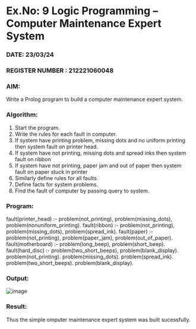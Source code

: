 # Ex.No: 9  Logic Programming –  Computer Maintenance Expert System
### DATE: 23/03/24                                                                           
### REGISTER NUMBER : 212221060048
### AIM: 
Write a Prolog program to build a computer maintenance expert system.
###  Algorithm:
1. Start the program.
2. Write the rules for each fault in computer.
3. If system have printing problem, missing dots and no uniform printing then system fault on printer head.
4. If system have not printing, missing dots and spread inks then system fault on ribbon
5. If system have not printing, paper jam and out of paper then system fault on paper stuck in printer
6. Similarly define rules for all faults.
7. Define facts for system problems.
8. Find the fault of computer by passing query to system.
     
### Program:
fault(printer_head) :- problem(not_printing), problem(missing_dots), problem(nonuniform_printing). fault(ribbon) :- problem(not_printing), problem(missing_dots), problem(spread_ink). fault(paper) :- problem(not_printing), problem(paper_jam), problem(out_of_paper). fault(motherboard) :- problem(long_beep), problem(short_beep). fault(hard_disc) :- problem(two_short_beeps), problem(blank_display). problem(not_printing). problem(missing_dots). problem(spread_ink). problem(two_short_beeps). problem(blank_display).










### Output:
![image](https://github.com/KarthikeyanJ118/AI_Lab_2023-24/assets/160995906/a9b32183-1d77-40df-980b-e7c3dd230474)



### Result:
Thus the simple omputer maintenance expert system was built sucessfully.
